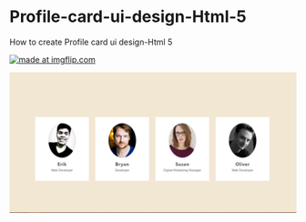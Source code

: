 # Profile-card-ui-design-Html-5
How to create Profile card ui design-Html 5


<a href="https://imgflip.com/gif/2g9d82"><img src="https://i.imgflip.com/2g9d82.gif" title="made at imgflip.com"/></a>


![](/img/preview.png)

